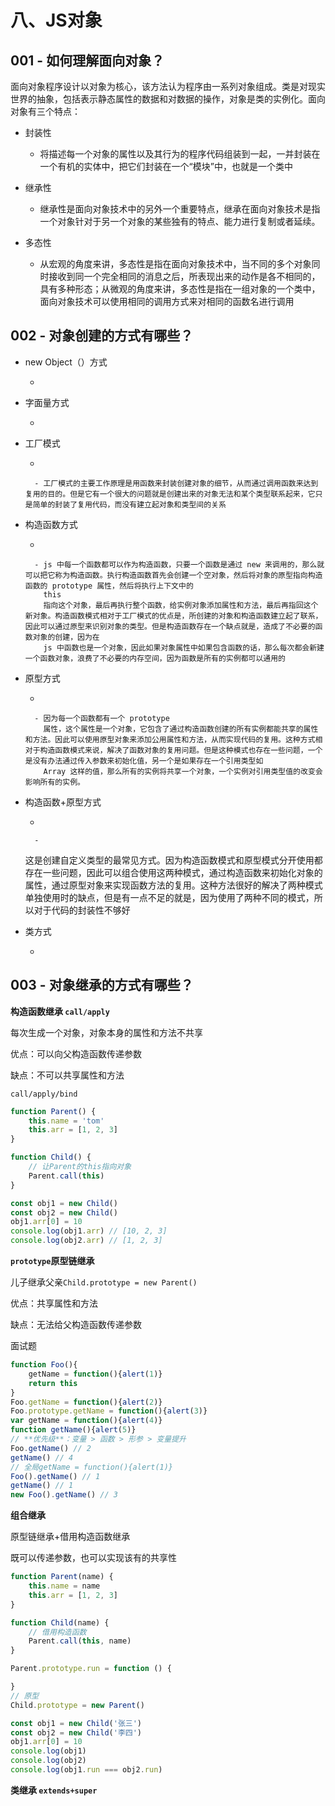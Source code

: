# 八、JS对象

## 001 - 如何理解面向对象？

面向对象程序设计以对象为核心，该方法认为程序由一系列对象组成。类是对现实世界的抽象，包括表示静态属性的数据和对数据的操作，对象是类的实例化。面向对象有三个特点：

- 封装性

    - 将描述每一个对象的属性以及其行为的程序代码组装到一起，一并封装在一个有机的实体中，把它们封装在一个“模块”中，也就是一个类中

- 继承性

    - 继承性是面向对象技术中的另外一个重要特点，继承在面向对象技术是指一个对象针对于另一个对象的某些独有的特点、能力进行复制或者延续。

- 多态性

    - 从宏观的角度来讲，多态性是指在面向对象技术中，当不同的多个对象同时接收到同一个完全相同的消息之后，所表现出来的动作是各不相同的，具有多种形态；从微观的角度来讲，多态性是指在一组对象的一个类中，面向对象技术可以使用相同的调用方式来对相同的函数名进行调用

## 002 - 对象创建的方式有哪些？

- new Object（）方式

    -

- 字面量方式

    -

- 工厂模式

    -

        - 工厂模式的主要工作原理是用函数来封装创建对象的细节，从而通过调用函数来达到复用的目的。但是它有一个很大的问题就是创建出来的对象无法和某个类型联系起来，它只是简单的封装了复用代码，而没有建立起对象和类型间的关系

- 构造函数方式

    -

        - js 中每一个函数都可以作为构造函数，只要一个函数是通过 new 来调用的，那么就可以把它称为构造函数。执行构造函数首先会创建一个空对象，然后将对象的原型指向构造函数的 prototype 属性，然后将执行上下文中的
          this
          指向这个对象，最后再执行整个函数，给实例对象添加属性和方法，最后再指回这个新对象。构造函数模式相对于工厂模式的优点是，所创建的对象和构造函数建立起了联系，因此可以通过原型来识别对象的类型。但是构造函数存在一个缺点就是，造成了不必要的函数对象的创建，因为在
          js 中函数也是一个对象，因此如果对象属性中如果包含函数的话，那么每次都会新建一个函数对象，浪费了不必要的内存空间，因为函数是所有的实例都可以通用的

- 原型方式

    -

        - 因为每一个函数都有一个 prototype
          属性，这个属性是一个对象，它包含了通过构造函数创建的所有实例都能共享的属性和方法。因此可以使用原型对象来添加公用属性和方法，从而实现代码的复用。这种方式相对于构造函数模式来说，解决了函数对象的复用问题。但是这种模式也存在一些问题，一个是没有办法通过传入参数来初始化值，另一个是如果存在一个引用类型如
          Array 这样的值，那么所有的实例将共享一个对象，一个实例对引用类型值的改变会影响所有的实例。

- 构造函数+原型方式

    -

        -
    这是创建自定义类型的最常见方式。因为构造函数模式和原型模式分开使用都存在一些问题，因此可以组合使用这两种模式，通过构造函数来初始化对象的属性，通过原型对象来实现函数方法的复用。这种方法很好的解决了两种模式单独使用时的缺点，但是有一点不足的就是，因为使用了两种不同的模式，所以对于代码的封装性不够好

- 类方式

    -

## 003 - 对象继承的方式有哪些？

**构造函数继承 `call/apply`**

每次生成一个对象，对象本身的属性和方法不共享

优点：可以向父构造函数传递参数

缺点：不可以共享属性和方法

`call/apply/bind`

```javascript
function Parent() {
    this.name = 'tom'
    this.arr = [1, 2, 3]
}

function Child() {
    // 让Parent的this指向对象
    Parent.call(this)
}

const obj1 = new Child()
const obj2 = new Child()
obj1.arr[0] = 10
console.log(obj1.arr) // [10, 2, 3]
console.log(obj2.arr) // [1, 2, 3]
```

**`prototype`原型链继承**

儿子继承父亲`Child.prototype = new Parent()`

优点：共享属性和方法

缺点：无法给父构造函数传递参数

面试题

```javascript
function Foo(){
    getName = function(){alert(1)}
    return this
}
Foo.getName = function(){alert(2)}
Foo.prototype.getName = function(){alert(3)}
var getName = function(){alert(4)}
function getName(){alert(5)}
// **优先级**：变量 > 函数 > 形参 > 变量提升
Foo.getName() // 2
getName() // 4
// 全局getName = function(){alert(1)}
Foo().getName() // 1
getName() // 1
new Foo().getName() // 3
```

**组合继承**

原型链继承+借用构造函数继承

既可以传递参数，也可以实现该有的共享性

```javascript
function Parent(name) {
    this.name = name
    this.arr = [1, 2, 3]
}

function Child(name) {
    // 借用构造函数
    Parent.call(this, name)
}

Parent.prototype.run = function () {

}
// 原型
Child.prototype = new Parent()

const obj1 = new Child('张三')
const obj2 = new Child('李四')
obj1.arr[0] = 10
console.log(obj1)
console.log(obj2)
console.log(obj1.run === obj2.run)
```

**类继承 `extends+super`**


